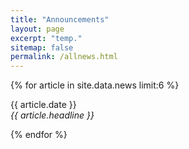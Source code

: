 ```yaml
---
title: "Announcements"
layout: page
excerpt: "temp."
sitemap: false
permalink: /allnews.html
---
```


{% for article in site.data.news limit:6 %}
<p>{{ article.date }} <br>
<em>{{ article.headline }}</em></p>
{% endfor %}
